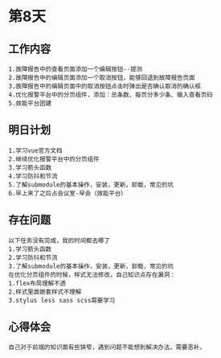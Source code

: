 # 第8天

## 工作内容

    1.故障报告中的查看页面添加一个编辑按钮--提测
    2.故障报告中的编辑页面添加一个取消按钮，能够回退到故障报告页面
    3.故障报告中的编辑页面中的取消按钮点击时弹出是否确认取消的确认框
    4.优化报警平台中的分页组件，添加：总条数、每页分多少条、输入查看页码
    5.效能平台团建

## 明日计划

    1.学习vue官方文档
    2.继续优化报警平台中的分页组件
    3.学习箭头函数
    4.学习防抖和节流
    5.了解submodule的基本操作，安装，更新，卸载，常见的坑
    6.早上来了之后占会议室-早会（效能平台）

## 存在问题

    以下任务没有完成，我的时间都去哪了
    1.学习箭头函数
    2.学习防抖和节流
    3.了解submodule的基本操作，安装，更新，卸载，常见的坑
    在优化分页组件的时候，样式无法修改，自己知识点存在漏洞：
    1.flex布局理解不透
    2.样式里面嵌套样式不理解
    3.stylus less sass scss需要学习

## 心得体会

    自己对于前端的知识面有些狭窄，遇到问题不能想到解决办法，需要恶补。
